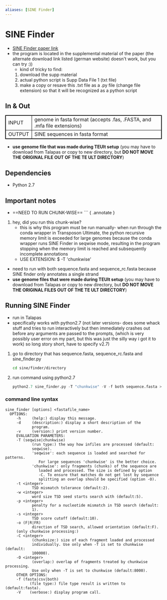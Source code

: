 ```yaml
---
aliases: [SINE Finder]
---
```

# SINE Finder
* [SINE Finder paper link](https://academic.oup.com/plcell/article/23/9/3117/6097673)
* the program is located in the supplemental material of the paper (the alternate download link listed (german website) doesn't work, but you can try :))
    * kind of tricky to find: 
    1. download the supp material
    2. actual python script is Supp Data File 1 (txt file)
    3. make a copy or resave this .txt file as a .py file (change file extension) so that it will be recognized as a python script

## In & Out
<table cellpadding="5" style="border: 1px solid black">
    <tr style="border: 1px solid black">
        <td style="border: 1px solid black" >INPUT</td>
        <td style="border: 1px solid black">genome in fasta format (accepts .fas, .FASTA, and .mfa file extensions)</td>
    </tr>
    <tr>
        <td style="border: 1px solid black">OUTPUT</td>
        <td style="border: 1px solid black">SINE sequences in fasta format</td>
    </tr>
</table>

- **use genome file that was made during TEUlt setup** (you may have to download from Talapas or copy to new directory, but **DO NOT MOVE THE ORIGINAL FILE OUT OF THE TE ULT DIRECTORY**)

## Dependencies 
* Python 2.7

## Important notes
* ==NEED TO RUN CHUNK-WISE== ```
{ .annotate }
1. hey, did you run this chunk-wise?
   - this is why this program must be run manually- when run through the conda wrapper in Transposon Ultimate, the python recursive memory limit is exceeded for large genomes because the conda wrapper runs SINE Finder in seqwise mode, resulting in the program stopping when the memory limit is reached and subsequently incomplete annotations
   - USE EXTENSION: $ -T 'chunkwise'
- need to run with both sequence.fasta and sequence_rc.fasta because SINE finder only annotates a single strand 
- **use genome files that were made during TEUlt setup** (you may have to download from Talapas or copy to new directory, but **DO NOT MOVE THE ORIGINAL FILES OUT OF THE TE ULT DIRECTORY**)

## Running SINE Finder
- run in Talapas
- specifically works with python2.7 (not later versions- does some whack stuff and tries to run interactively but then immediately crashes out before any arguments are passed to the prompts, (which is very possibly user error on my part, but this was just the silly way i got it to work) so long story short, have to specify v2.7)


1. go to directory that has sequence.fasta, sequence_rc.fasta and sine_finder.py
    ```bash
    cd sine/finder/directory
    ```
2. run command using python2.7
   ```python
   python2.7 sine_finder.py -T "chunkwise" -V -f both sequence.fasta > kim_sinefinder.out
   ```


### command line syntax
```
sine_finder [options] <fastafile_name>
  OPTIONS:
     -h     (help:) display this message.
     -d     (description:) display a short description of the
            program.
     -v     (version:) print version number.
     EVALUATION PARAMETERS:
     -T (seqwise|chunkwise)
            (run type:) the way how infiles are processed (default:
            seqwise).
            'seqwise': each sequence is loaded and searched for patterns.
               For large sequences 'chunkwise' is the better choice.
            'chunkwise': only fragments (chunks) of the sequence are
               loaded and processed. The size is defined by option
               -C. To ensure that matches do not get lost by sequence
               splitting an overlap should be specified (option -O).
     -t <integer>
            TSD mismatch tolerance (default:2).
     -w <integer>
            word size TSD seed starts search with (default:5).
     -p <integer>
            penalty for a nucleotide mismatch in TSD search (default:
            1).
     -s <integer>
            TSD score cutoff (default:10).
     -o (F|R|FR)
            direction of TSD search, allowed orientation (default:F).
     (only chunkwise processing:)
     -C <integer>
            (chunksize:) size of each fragment loaded and processed
            individually. Use only when -T is set to chunkwise (default:
            100000).
     -O <integer>
            (overlap:) overlap of fragments treated by chunkwise processing.
            Use only when -T is set to chunkwise (default:8000).
     OTHER OPTIONS:
     -f (fasta|csv|both)
           (file type:) file type result is written to (default:fasta).
     -V    (verbose:) display program call.
```